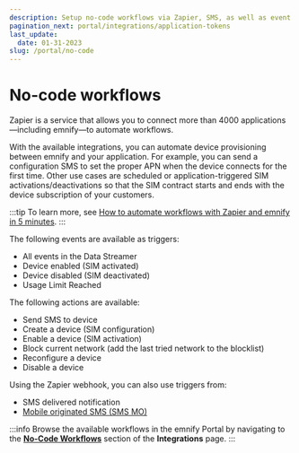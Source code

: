 ```yaml
---
description: Setup no-code workflows via Zapier, SMS, as well as event or application triggers in the emnify Portal
pagination_next: portal/integrations/application-tokens
last_update: 
  date: 01-31-2023
slug: /portal/no-code
---
```


# No-code workflows

Zapier is a service that allows you to connect more than 4000 applications—including emnify—to automate workflows.

With the available integrations, you can automate device provisioning between emnify and your application.
For example, you can send a configuration SMS to set the proper APN when the device connects for the first time.
Other use cases are scheduled or application-triggered SIM activations/deactivations so that the SIM contract starts and ends with the device subscription of your customers.

:::tip
To learn more, see [How to automate workflows with Zapier and emnify in 5 minutes](https://www.emnify.com/developer-blog/emnify-zapier-nocode).
:::

The following events are available as triggers:

- All events in the Data Streamer
- Device enabled (SIM activated)
- Device disabled (SIM deactivated)
- Usage Limit Reached

The following actions are available:

- Send SMS to device
- Create a device (SIM configuration)
- Enable a device (SIM activation)
- Block current network (add the last tried network to the blocklist)
- Reconfigure a device
- Disable a device

Using the Zapier webhook, you can also use triggers from:

- SMS delivered notification
- [Mobile originated SMS (SMS MO)](/glossary#sms-mo)

:::info
Browse the available workflows in the emnify Portal by navigating to the [**No-Code Workflows**](https://portal.emnify.com/integrations#no-code-workflows) section of the **Integrations** page.
:::
